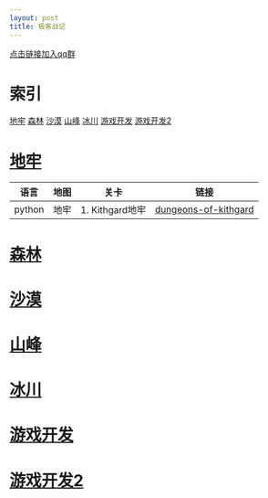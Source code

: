 ```yaml
---
layout: post
title: 极客战记
---
```

[点击链接加入qq群][网址1]
# 索引
[地牢](#地牢)
[森林](#森林)
[沙漠](#沙漠)
[山峰](#山峰)
[冰川](#冰川)
[游戏开发](#游戏开发)
[游戏开发2](#游戏开发2)
# [地牢](#索引)

语言 | 地图 | 关卡 | 链接
---|---|---|---
python | 地牢 | 1. Kithgard地牢 | [dungeons-of-kithgard](/极客战记/dungeons-of-kithgard.html)

# [森林](#索引)
# [沙漠](#索引)
# [山峰](#索引)
# [冰川](#索引)
# [游戏开发](#索引)
# [游戏开发2](#索引)

[网址1]:https://jq.qq.com/?_wv=1027&k=515sEh8
